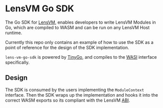 # LensVM Go SDK

The Go SDK for [LensVM](https://github.com/lens-vm), enables developers to write LensVM Modules in Go, which are compiled to WASM and can be run on any LensVM Host runtime.

Currently this repo only contains an example of how to use the SDK as a point of reference for the design of the SDK implementation.

`lens-vm-go-sdk` is powered by [TinyGo](https://tinygo.org/), and compiles to the [WASI]() interface specifically.

## Design
The SDK is consumed by the users implementing the `ModuleContext` interface. Then the SDK wraps up the implementation and hooks it into the correct WASM exports so its compliant with the LensVM [ABI](https://hackmd.io/@source/lens-vm#Application-Binary-Interface-ABI).